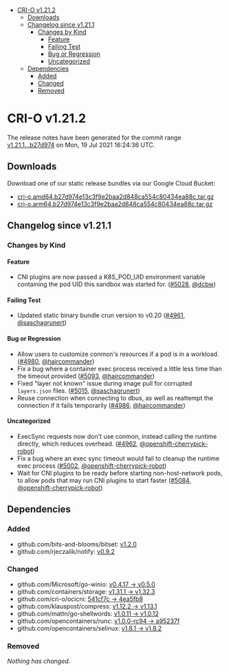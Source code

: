 - [CRI-O v1.21.2](#cri-o-v1212)
  - [Downloads](#downloads)
  - [Changelog since v1.21.1](#changelog-since-v1211)
    - [Changes by Kind](#changes-by-kind)
      - [Feature](#feature)
      - [Failing Test](#failing-test)
      - [Bug or Regression](#bug-or-regression)
      - [Uncategorized](#uncategorized)
  - [Dependencies](#dependencies)
    - [Added](#added)
    - [Changed](#changed)
    - [Removed](#removed)

# CRI-O v1.21.2

The release notes have been generated for the commit range
[v1.21.1...b27d974](https://github.com/cri-o/cri-o/compare/v1.21.1...b27d974e13c3f9e2baa2d848ca554c80434ea88c) on Mon, 19 Jul 2021 16:24:36 UTC.

## Downloads

Download one of our static release bundles via our Google Cloud Bucket:

- [cri-o.amd64.b27d974e13c3f9e2baa2d848ca554c80434ea88c.tar.gz](https://storage.googleapis.com/k8s-conform-cri-o/artifacts/cri-o.amd64.b27d974e13c3f9e2baa2d848ca554c80434ea88c.tar.gz)
- [cri-o.arm64.b27d974e13c3f9e2baa2d848ca554c80434ea88c.tar.gz](https://storage.googleapis.com/k8s-conform-cri-o/artifacts/cri-o.arm64.b27d974e13c3f9e2baa2d848ca554c80434ea88c.tar.gz)

## Changelog since v1.21.1

### Changes by Kind

#### Feature
 - CNI plugins are now passed a K8S_POD_UID environment variable containing the pod UID this sandbox was started for. ([#5028](https://github.com/cri-o/cri-o/pull/5028), [@dcbw](https://github.com/dcbw))

#### Failing Test
 - Updated static binary bundle crun version to v0.20 ([#4961](https://github.com/cri-o/cri-o/pull/4961), [@saschagrunert](https://github.com/saschagrunert))

#### Bug or Regression
 - Allow users to customize conmon's resources if a pod is in a workload. ([#4980](https://github.com/cri-o/cri-o/pull/4980), [@haircommander](https://github.com/haircommander))
 - Fix a bug where a container exec process received a little less time than the timeout provided ([#5093](https://github.com/cri-o/cri-o/pull/5093), [@haircommander](https://github.com/haircommander))
 - Fixed "layer not known" issue during image pull for corrupted `layers.json` files. ([#5015](https://github.com/cri-o/cri-o/pull/5015), [@saschagrunert](https://github.com/saschagrunert))
 - Reuse connection when connecting to dbus, as well as reattempt the connection if it fails temporarily ([#4986](https://github.com/cri-o/cri-o/pull/4986), [@haircommander](https://github.com/haircommander))

#### Uncategorized
 - ExecSync requests now don't use conmon, instead calling the runtime directly, which reduces overhead. ([#4962](https://github.com/cri-o/cri-o/pull/4962), [@openshift-cherrypick-robot](https://github.com/openshift-cherrypick-robot))
 - Fix a bug where an exec sync timeout would fail to cleanup the runtime exec process ([#5002](https://github.com/cri-o/cri-o/pull/5002), [@openshift-cherrypick-robot](https://github.com/openshift-cherrypick-robot))
 - Wait for CNI plugins to be ready before starting non-host-network pods, to allow pods that may run CNI plugins to start faster ([#5084](https://github.com/cri-o/cri-o/pull/5084), [@openshift-cherrypick-robot](https://github.com/openshift-cherrypick-robot))

## Dependencies

### Added
- github.com/bits-and-blooms/bitset: [v1.2.0](https://github.com/bits-and-blooms/bitset/tree/v1.2.0)
- github.com/rjeczalik/notify: [v0.9.2](https://github.com/rjeczalik/notify/tree/v0.9.2)

### Changed
- github.com/Microsoft/go-winio: [v0.4.17 → v0.5.0](https://github.com/Microsoft/go-winio/compare/v0.4.17...v0.5.0)
- github.com/containers/storage: [v1.31.1 → v1.32.3](https://github.com/containers/storage/compare/v1.31.1...v1.32.3)
- github.com/cri-o/ocicni: [541cf7c → 4ea5fb8](https://github.com/cri-o/ocicni/compare/541cf7c...4ea5fb8)
- github.com/klauspost/compress: [v1.12.2 → v1.13.1](https://github.com/klauspost/compress/compare/v1.12.2...v1.13.1)
- github.com/mattn/go-shellwords: [v1.0.11 → v1.0.12](https://github.com/mattn/go-shellwords/compare/v1.0.11...v1.0.12)
- github.com/opencontainers/runc: [v1.0.0-rc94 → a95237f](https://github.com/opencontainers/runc/compare/v1.0.0-rc94...a95237f)
- github.com/opencontainers/selinux: [v1.8.1 → v1.8.2](https://github.com/opencontainers/selinux/compare/v1.8.1...v1.8.2)

### Removed
_Nothing has changed._
